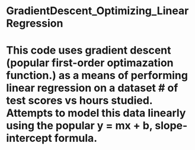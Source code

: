 # GradientDescent_Optimizing_LinearRegression
# This code uses gradient descent (popular first-order optimazation function.) as a means of performing linear regression on a dataset # of test scores vs hours studied.  Attempts to model this data linearly using the popular y = mx + b, slope-intercept formula.
